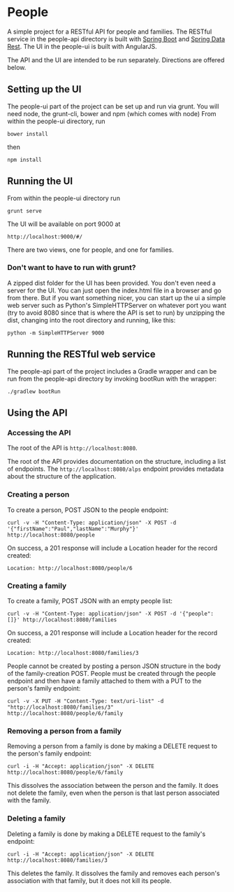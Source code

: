 # People
A simple project for a RESTful API for people and families. The RESTful service in the people-api directory is built with [Spring Boot](http://projects.spring.io/spring-boot/) and [Spring Data Rest](http://projects.spring.io/spring-data-rest/). The UI in the people-ui
is built with AngularJS.

The API and the UI are intended to be run separately. Directions are offered below.

## Setting up the UI

The people-ui part of the project can be set up and run via grunt. You will need node, the grunt-cli, bower and npm (which comes with node) From within the people-ui directory, run

`bower install`

then

`npm install`

## Running the UI

From within the people-ui directory run 

`grunt serve`

The UI will be available on port 9000 at 

`http://localhost:9000/#/`

There are two views, one for people, and one for families.

### Don't want to have to run with grunt?

A zipped dist folder for the UI has been provided. You don't even need a server for the UI. You can just open the index.html file in a browser and go from there. But if you want something nicer, you can start up the ui a simple web server such as Python's SimpleHTTPServer on whatever port you want (try to avoid 8080 since that is where the API is set to run) by unzipping the dist, changing into the root directory and running, like this:

`python -m SimpleHTTPServer 9000`

## Running the RESTful web service
The people-api part of the project includes a Gradle wrapper and can be run from the people-api directory by invoking bootRun with the wrapper:

`./gradlew bootRun`

## Using the API

### Accessing the API
The root of the API is `http://localhost:8080`.

The root of the API provides documentation on the structure, including a list of endpoints. The `http://localhost:8080/alps` endpoint provides metadata about the structure of the application.

### Creating a person
To create a person, POST JSON to the people endpoint:

`curl -v -H "Content-Type: application/json" -X POST -d '{"firstName":"Paul","lastName":"Murphy"}' http://localhost:8080/people`

On success, a 201 response will include a Location header for the record created:

`Location: http://localhost:8080/people/6`

### Creating a family
To create a family, POST JSON with an empty people list:

`curl -v -H "Content-Type: application/json" -X POST -d '{"people": []}' http://localhost:8080/families`

On success, a 201 response will include a Location header for the record created:

`Location: http://localhost:8080/families/3`

People cannot be created by posting a person JSON structure in the body of the family-creation POST. People must be created through the people endpoint and then have a family attached to them with a PUT to the person's family endpoint:

`curl -v -X PUT -H "Content-Type: text/uri-list" -d "http://localhost:8080/families/3" http://localhost:8080/people/6/family`

### Removing a person from a family
Removing a person from a family is done by making a DELETE request to the person's family endpoint:

`curl -i -H "Accept: application/json" -X DELETE http://localhost:8080/people/6/family`

This dissolves the association between the person and the family. It does not delete the family, even when the person is that last person associated with the family.

### Deleting a family
Deleting a family is done by making a DELETE request to the family's endpoint:

`curl -i -H "Accept: application/json" -X DELETE http://localhost:8080/families/3`

This deletes the family. It dissolves the family and removes each person's association with that family, but it does not kill its people.
